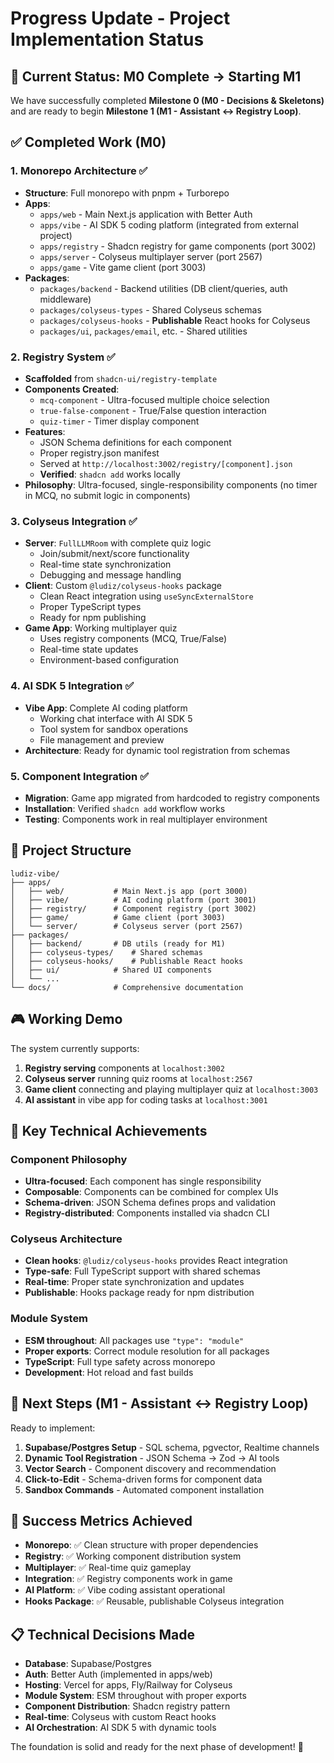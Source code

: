 # Progress Update - Project Implementation Status

## 🎯 Current Status: M0 Complete → Starting M1

We have successfully completed **Milestone 0 (M0 - Decisions & Skeletons)** and are ready to begin **Milestone 1 (M1 - Assistant ↔ Registry Loop)**.

## ✅ Completed Work (M0)

### 1. Monorepo Architecture ✅

- **Structure**: Full monorepo with pnpm + Turborepo
- **Apps**:
  - `apps/web` - Main Next.js application with Better Auth
  - `apps/vibe` - AI SDK 5 coding platform (integrated from external project)
  - `apps/registry` - Shadcn registry for game components (port 3002)
  - `apps/server` - Colyseus multiplayer server (port 2567)
  - `apps/game` - Vite game client (port 3003)
- **Packages**:
  - `packages/backend` - Backend utilities (DB client/queries, auth middleware)
  - `packages/colyseus-types` - Shared Colyseus schemas
  - `packages/colyseus-hooks` - **Publishable** React hooks for Colyseus
  - `packages/ui`, `packages/email`, etc. - Shared utilities

### 2. Registry System ✅

- **Scaffolded** from `shadcn-ui/registry-template`
- **Components Created**:
  - `mcq-component` - Ultra-focused multiple choice selection
  - `true-false-component` - True/False question interaction
  - `quiz-timer` - Timer display component
- **Features**:
  - JSON Schema definitions for each component
  - Proper registry.json manifest
  - Served at `http://localhost:3002/registry/[component].json`
  - **Verified**: `shadcn add` works locally
- **Philosophy**: Ultra-focused, single-responsibility components (no timer in MCQ, no submit logic in components)

### 3. Colyseus Integration ✅

- **Server**: `FullLLMRoom` with complete quiz logic
  - Join/submit/next/score functionality
  - Real-time state synchronization
  - Debugging and message handling
- **Client**: Custom `@ludiz/colyseus-hooks` package
  - Clean React integration using `useSyncExternalStore`
  - Proper TypeScript types
  - Ready for npm publishing
- **Game App**: Working multiplayer quiz
  - Uses registry components (MCQ, True/False)
  - Real-time state updates
  - Environment-based configuration

### 4. AI SDK 5 Integration ✅

- **Vibe App**: Complete AI coding platform
  - Working chat interface with AI SDK 5
  - Tool system for sandbox operations
  - File management and preview
- **Architecture**: Ready for dynamic tool registration from schemas

### 5. Component Integration ✅

- **Migration**: Game app migrated from hardcoded to registry components
- **Installation**: Verified `shadcn add` workflow works
- **Testing**: Components work in real multiplayer environment

## 📁 Project Structure

```
ludiz-vibe/
├── apps/
│   ├── web/           # Main Next.js app (port 3000)
│   ├── vibe/          # AI coding platform (port 3001)
│   ├── registry/      # Component registry (port 3002)
│   ├── game/          # Game client (port 3003)
│   └── server/        # Colyseus server (port 2567)
├── packages/
│   ├── backend/       # DB utils (ready for M1)
│   ├── colyseus-types/    # Shared schemas
│   ├── colyseus-hooks/    # Publishable React hooks
│   ├── ui/            # Shared UI components
│   └── ...
└── docs/              # Comprehensive documentation
```

## 🎮 Working Demo

The system currently supports:

1. **Registry serving** components at `localhost:3002`
2. **Colyseus server** running quiz rooms at `localhost:2567`
3. **Game client** connecting and playing multiplayer quiz at `localhost:3003`
4. **AI assistant** in vibe app for coding tasks at `localhost:3001`

## 🔄 Key Technical Achievements

### Component Philosophy

- **Ultra-focused**: Each component has single responsibility
- **Composable**: Components can be combined for complex UIs
- **Schema-driven**: JSON Schema defines props and validation
- **Registry-distributed**: Components installed via shadcn CLI

### Colyseus Architecture

- **Clean hooks**: `@ludiz/colyseus-hooks` provides React integration
- **Type-safe**: Full TypeScript support with shared schemas
- **Real-time**: Proper state synchronization and updates
- **Publishable**: Hooks package ready for npm distribution

### Module System

- **ESM throughout**: All packages use `"type": "module"`
- **Proper exports**: Correct module resolution for all packages
- **TypeScript**: Full type safety across monorepo
- **Development**: Hot reload and fast builds

## 🚀 Next Steps (M1 - Assistant ↔ Registry Loop)

Ready to implement:

1. **Supabase/Postgres Setup** - SQL schema, pgvector, Realtime channels
2. **Dynamic Tool Registration** - JSON Schema → Zod → AI tools
3. **Vector Search** - Component discovery and recommendation
4. **Click-to-Edit** - Schema-driven forms for component data
5. **Sandbox Commands** - Automated component installation

## 🎯 Success Metrics Achieved

- **Monorepo**: ✅ Clean structure with proper dependencies
- **Registry**: ✅ Working component distribution system
- **Multiplayer**: ✅ Real-time quiz gameplay
- **Integration**: ✅ Registry components work in game
- **AI Platform**: ✅ Vibe coding assistant operational
- **Hooks Package**: ✅ Reusable, publishable Colyseus integration

## 📋 Technical Decisions Made

- **Database**: Supabase/Postgres
- **Auth**: Better Auth (implemented in apps/web)
- **Hosting**: Vercel for apps, Fly/Railway for Colyseus
- **Module System**: ESM throughout with proper exports
- **Component Distribution**: Shadcn registry pattern
- **Real-time**: Colyseus with custom React hooks
- **AI Orchestration**: AI SDK 5 with dynamic tools

The foundation is solid and ready for the next phase of development! 🎉

